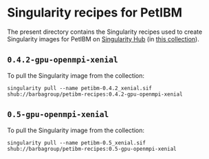 # Singularity recipes for PetIBM

The present directory contains the Singularity recipes used to create Singularity images for PetIBM on [Singularity Hub](https://singularity-hub.org/) (in [this collection](https://singularity-hub.org/collections/3692)).

## `0.4.2-gpu-openmpi-xenial`

To pull the Singularity image from the collection:

```shell
singularity pull --name petibm-0.4.2_xenial.sif shub://barbagroup/petibm-recipes:0.4.2-gpu-openmpi-xenial
```

## `0.5-gpu-openmpi-xenial`

To pull the Singularity image from the collection:

```shell
singularity pull --name petibm-0.5_xenial.sif shub://barbagroup/petibm-recipes:0.5-gpu-openmpi-xenial
```
